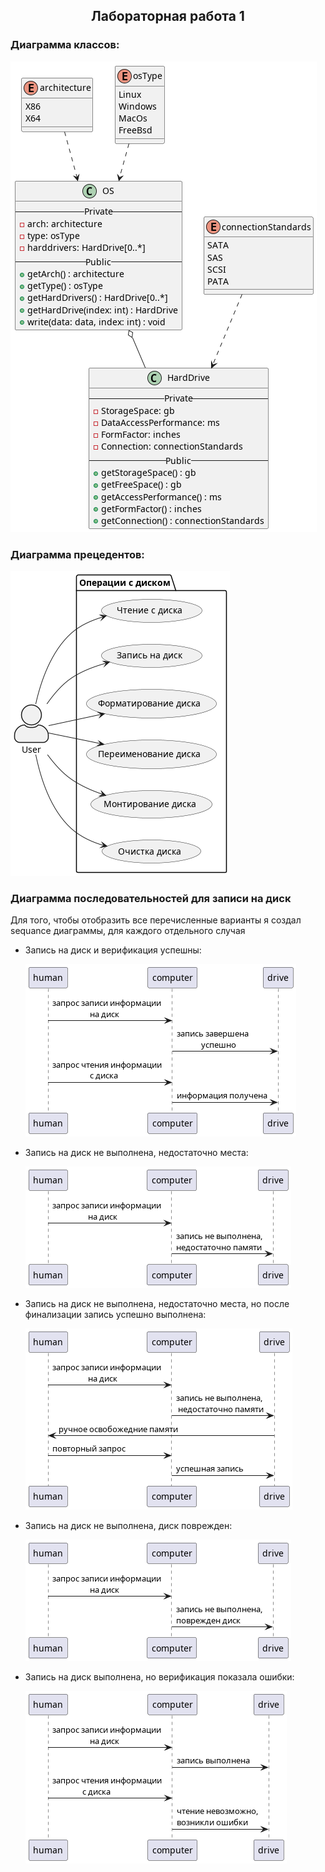 ## <center>Лабораторная работа 1</center>

### Диаграмма классов:

![](out/class/Class.png)

### Диаграмма прецедентов:

![](out/useCase/useCase.png)

### Диаграмма последовательностей для записи на диск

Для того, чтобы отобразить все перечисленные варианты я создал sequance диаграммы, для каждого отдельного случая

- Запись на диск и верификация успешны:
     
     ![](out/sequenceCase1/case1.png)

- Запись на диск не выполнена, недостаточно места:
     
     ![](out/sequenceCase2/case2.png)

- Запись на диск не выполнена, недостаточно места, но после финализации запись успешно выполнена:
     
     ![](out/sequenceCase3/case3.png)

- Запись на диск не выполнена, диск поврежден:
     
     ![](out/sequenceCase4/case4.png)

- Запись на диск выполнена, но верификация показала ошибки:
     
     ![](out/sequenceCase5/case5.png)
     
